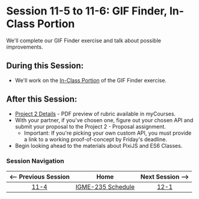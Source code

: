 # Session 11-5 to 11-6: GIF Finder, In-Class Portion

We'll complete our GIF Finder exercise and talk about possible improvements.

## During this Session:
- We'll work on the [In-Class Portion](https://github.com/tonethar/IGME-235-Shared/blob/master/tutorial/HW-gif-finder.md#section10) of the GIF Finder exercise.

## After this Session:
- [Project 2 Details](https://github.com/dccircuit/IGME-235-Fall-2019/blob/master/projects/project-2.md) - PDF preview of rubric available in myCourses.
- With your partner, if you've chosen one, figure out your chosen API and submit your proposal to the Project 2 - Proposal assignment. 
  - Important: If you're picking your own custom API, you must provide a link to a working proof-of-concept by Friday's deadline.
- Begin looking ahead to the materials about PixiJS and ES6 Classes.

### Session Navigation

| <-- Previous Session |               Home                  | Next Session --> |
|:--------------------:|:-----------------------------------:|:----------------:|
|  [11-4](11-4.md)       | [IGME-235 Schedule](../schedule.md) |   [12-1](12-1.md)  |

